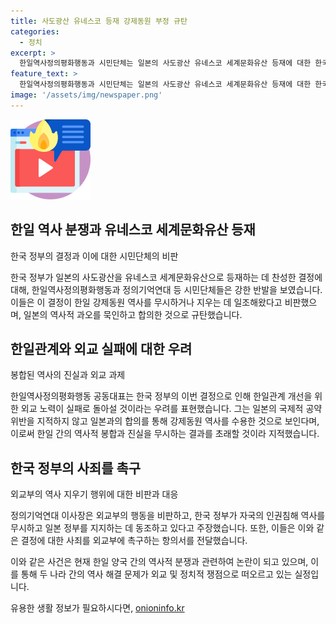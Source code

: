 ```yaml
---
title: 사도광산 유네스코 등재 강제동원 부정 규탄
categories:
  - 정치
excerpt: >
  한일역사정의평화행동과 시민단체는 일본의 사도광산 유네스코 세계문화유산 등재에 대한 한국 정부의 찬성을 규탄하고 있습니다. 그들은 이를 일본의 강제동원 역사 지우기에 동참한 것이라며 강력히 비판하고, 정부를 식민지 강제동원의 불법성을 부정하고 지우려는 꼼수를 부리는 것으로 지적했습니다. 또한, 외교부의 행동을 촉구하고 항의서한을 전달했습니다. 이에 대한 대표적인 지적으로는 정부가 일본의 국제적 공약 위반을 지적하긴커녕 강제동원 역사를 합의해주는 상황이 된 것이라는 발언이 있었습니다.
feature_text: >
  한일역사정의평화행동과 시민단체는 일본의 사도광산 유네스코 세계문화유산 등재에 대한 한국 정부의 찬성을 규탄하고 있습니다. 그들은 이를 일본의 강제동원 역사 지우기에 동참한 것이라며 강력히 비판하고, 정부를 식민지 강제동원의 불법성을 부정하고 지우려는 꼼수를 부리는 것으로 지적했습니다. 또한, 외교부의 행동을 촉구하고 항의서한을 전달했습니다. 이에 대한 대표적인 지적으로는 정부가 일본의 국제적 공약 위반을 지적하긴커녕 강제동원 역사를 합의해주는 상황이 된 것이라는 발언이 있었습니다.
image: '/assets/img/newspaper.png'
---
```


<p><img src="/assets/img/news.png" alt="rentncar 속보" /></p>

<h2>한일 역사 분쟁과 유네스코 세계문화유산 등재</h2>

<p data-ke-size="size16">한국 정부의 결정과 이에 대한 시민단체의 비판</p>

<p>한국 정부가 일본의 사도광산을 유네스코 세계문화유산으로 등재하는 데 찬성한 결정에 대해, 한일역사정의평화행동과 정의기억연대 등 시민단체들은 강한 반발을 보였습니다. 이들은 이 결정이 한일 강제동원 역사를 무시하거나 지우는 데 일조해왔다고 비판했으며, 일본의 역사적 과오를 묵인하고 합의한 것으로 규탄했습니다.</p>

<h2>한일관계와 외교 실패에 대한 우려</h2>

<p data-ke-size="size16">봉합된 역사의 진실과 외교 과제</p>

<p>한일역사정의평화행동 공동대표는 한국 정부의 이번 결정으로 인해 한일관계 개선을 위한 외교 노력이 실패로 돌아설 것이라는 우려를 표현했습니다. 그는 일본의 국제적 공약 위반을 지적하지 않고 일본과의 합의를 통해 강제동원 역사를 수용한 것으로 보인다며, 이로써 한일 간의 역사적 봉합과 진실을 무시하는 결과를 초래할 것이라 지적했습니다.</p>

<h2>한국 정부의 사죄를 촉구</h2>

<p data-ke-size="size16">외교부의 역사 지우기 행위에 대한 비판과 대응</p>

<p>정의기억연대 이사장은 외교부의 행동을 비판하고, 한국 정부가 자국의 인권침해 역사를 무시하고 일본 정부를 지지하는 데 동조하고 있다고 주장했습니다. 또한, 이들은 이와 같은 결정에 대한 사죄를 외교부에 촉구하는 항의서를 전달했습니다.</p>

<p>이와 같은 사건은 현재 한일 양국 간의 역사적 분쟁과 관련하여 논란이 되고 있으며, 이를 통해 두 나라 간의 역사 해결 문제가 외교 및 정치적 쟁점으로 떠오르고 있는 실정입니다.</p>
유용한 생활 정보가 필요하시다면, <a href="https://onioninfo.kr" rel="dofollow">onioninfo.kr</a>


